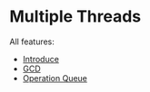 # Multiple Threads

All features:

* [Introduce](multiple-threads.md)
* [GCD](gcd.md)
* [Operation Queue](operation-queue.md)
